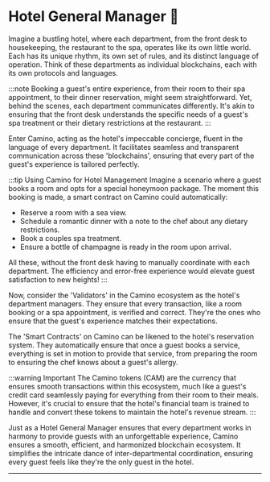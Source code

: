 

# Hotel General Manager 🏨

Imagine a bustling hotel, where each department, from the front desk to housekeeping, the restaurant to the spa, operates like its own little world. Each has its unique rhythm, its own set of rules, and its distinct language of operation. Think of these departments as individual blockchains, each with its own protocols and languages.

:::note
Booking a guest's entire experience, from their room to their spa appointment, to their dinner reservation, might seem straightforward. Yet, behind the scenes, each department communicates differently. It's akin to ensuring that the front desk understands the specific needs of a guest's spa treatment or their dietary restrictions at the restaurant.
:::

Enter Camino, acting as the hotel's impeccable concierge, fluent in the language of every department. It facilitates seamless and transparent communication across these 'blockchains', ensuring that every part of the guest's experience is tailored perfectly.

:::tip Using Camino for Hotel Management
Imagine a scenario where a guest books a room and opts for a special honeymoon package. The moment this booking is made, a smart contract on Camino could automatically:
- Reserve a room with a sea view.
- Schedule a romantic dinner with a note to the chef about any dietary restrictions.
- Book a couples spa treatment.
- Ensure a bottle of champagne is ready in the room upon arrival.

All these, without the front desk having to manually coordinate with each department. The efficiency and error-free experience would elevate guest satisfaction to new heights!
:::

Now, consider the 'Validators' in the Camino ecosystem as the hotel's department managers. They ensure that every transaction, like a room booking or a spa appointment, is verified and correct. They're the ones who ensure that the guest's experience matches their expectations.

The 'Smart Contracts' on Camino can be likened to the hotel's reservation system. They automatically ensure that once a guest books a service, everything is set in motion to provide that service, from preparing the room to ensuring the chef knows about a guest's allergy.

:::warning Important
The Camino tokens (CAM) are the currency that ensures smooth transactions within this ecosystem, much like a guest's credit card seamlessly paying for everything from their room to their meals. However, it's crucial to ensure that the hotel's financial team is trained to handle and convert these tokens to maintain the hotel's revenue stream.
:::

Just as a Hotel General Manager ensures that every department works in harmony to provide guests with an unforgettable experience, Camino ensures a smooth, efficient, and harmonized blockchain ecosystem. It simplifies the intricate dance of inter-departmental coordination, ensuring every guest feels like they're the only guest in the hotel.

---